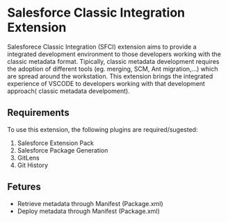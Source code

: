 # Salesforce Classic Integration Extension

Salesforece Classic Integration (SFCI) extension aims to provide a integrated development environment to those developers working with the classic metadata format. Tipically, classic metadata development requires the adoption of different tools (eg. merging, SCM, Ant migration,...) which are spread around the workstation. This extension brings the integrated experience of VSCODE to developers working with that development approach( classic metadata develpoment). 

## Requirements
To use this extension, the following plugins are required/sugested:
1. Salesforce Extension Pack
2. Salesforce Package Generation
3. GitLens
4. Git History

## Fetures
* Retrieve metadata through Manifest (Package.xml)
* Deploy metadata through Manifest (Package.xml)

